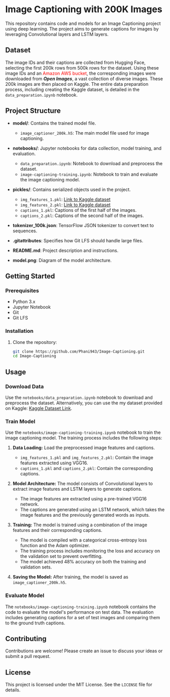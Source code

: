 # Image Captioning with 200K Images

This repository contains code and models for an Image Captioning project using deep learning. The project aims to generate captions for images by leveraging Convolutional layers and LSTM layers.

## Dataset

The image IDs and their captions are collected from Hugging Face, selecting the first 200k rows from 500k rows for the dataset. Using these image IDs and an <span style="color:red;">Amazon AWS bucket</span>, the corresponding images were downloaded from ***Open Images***, a vast collection of diverse images. These 200k images are then placed on Kaggle. The entire data preparation process, including creating the Kaggle dataset, is detailed in the `data_preparation.ipynb` notebook.

## Project Structure

- **model/**: Contains the trained model file.
  - `image_captioner_200k.h5`: The main model file used for image captioning.

- **notebooks/**: Jupyter notebooks for data collection, model training, and evaluation.
  - `data_preparation.ipynb`: Notebook to download and preprocess the dataset.
  - `image-captioning-training.ipynb`: Notebook to train and evaluate the image captioning model.

- **pickles/**: Contains serialized objects used in the project.
  - `img_features_1.pkl`: [Link to Kaggle dataset](https://www.kaggle.com/datasets/phanichaitanya349/processed-200k)
  - `img_features_2.pkl`: [Link to Kaggle dataset](https://www.kaggle.com/datasets/phanichaitanya349/processed-200k)
  - `captions_1.pkl`: Captions of the first half of the images.
  - `captions_2.pkl`: Captions of the second half of the images.

- **tokenizer_100k.json**: TensorFlow JSON tokenizer to convert text to sequences.

- **.gitattributes**: Specifies how Git LFS should handle large files.
- **README.md**: Project description and instructions.
- **model.png**: Diagram of the model architecture.

## Getting Started

### Prerequisites

- Python 3.x
- Jupyter Notebook
- Git
- Git LFS

### Installation

1. Clone the repository:
   ```sh
   git clone https://github.com/Phani943/Image-Captioning.git
   cd Image-Captioning
   ```

## Usage

### Download Data

Use the `notebooks/data_preparation.ipynb` notebook to download and preprocess the dataset. Alternatively, you can use the my dataset provided on Kaggle: [Kaggle Dataset Link](https://www.kaggle.com/datasets/phanichaitanya349/captioning-dataset-200k).

### Train Model

Use the `notebooks/image-captioning-training.ipynb` notebook to train the image captioning model. The training process includes the following steps:

1. **Data Loading:** Load the preprocessed image features and captions.

   - `img_features_1.pkl` and `img_features_2.pkl`: Contain the image features extracted using VGG16.
   - `captions_1.pkl` and `captions_2.pkl`: Contain the corresponding captions.

2. **Model Architecture:** The model consists of Convolutional layers to extract image features and LSTM layers to generate captions.

   - The image features are extracted using a pre-trained VGG16 network.
   - The captions are generated using an LSTM network, which takes the image features and the previously generated words as inputs.

3. **Training:** The model is trained using a combination of the image features and their corresponding captions.

   - The model is compiled with a categorical cross-entropy loss function and the Adam optimizer.
   - The training process includes monitoring the loss and accuracy on the validation set to prevent overfitting.
   - The model achieved 48% accuracy on both the training and validation sets.

4. **Saving the Model:** After training, the model is saved as `image_captioner_200k.h5`.

### Evaluate Model

The `notebooks/image-captioning-training.ipynb` notebook contains the code to evaluate the model's performance on test data. The evaluation includes generating captions for a set of test images and comparing them to the ground truth captions.

## Contributing

Contributions are welcome! Please create an issue to discuss your ideas or submit a pull request.

## License

This project is licensed under the MIT License. See the `LICENSE` file for details.
